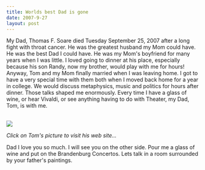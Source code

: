 ```yaml
---
title: Worlds best Dad is gone
date: 2007-9-27
layout: post
---
```


My Dad, Thomas F. Soare died Tuesday September 25, 2007 after a long fight
with throat cancer. He was the greatest husband my Mom could have. He was
the best Dad I could have. He was my Mom's boyfriend for many years when
I was little. I loved going to dinner at his place, especially because
his son Randy, now my brother, would play with me for hours! Anyway, Tom
and my Mom finally married when I was leaving home. I got to have a very
special time with them both when I moved back home for a year in college.
We would discuss metaphysics, music and politics for hours after dinner.
Those talks shaped me enormously. Every time I have a glass of wine, or
hear Vivaldi, or see anything having to do with Theater, my Dad, Tom, is
with me.
  
  
  
[  
![](http://www.shsu.edu/~drm_tfs/index_files/tomsoare.jpg)  
](http://www.shsu.edu/~drm_tfs/)
  
  
_Click on Tom's picture to visit his web site..._
  
  
  
Dad I love you so much. I will see you on the other side. Pour me a glass
of wine and put on the Brandenburg Concertos. Lets talk in a room surrounded
by your father's paintings.
